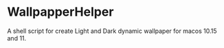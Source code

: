# WallpapperHelper



A shell script for create Light and Dark dynamic wallpaper for macos 10.15 and 11.